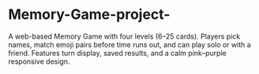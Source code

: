 # Memory-Game-project-
A web-based Memory Game with four levels (6–25 cards). Players pick names, match emoji pairs before time runs out, and can play solo or with a friend. Features turn display, saved results, and a calm pink–purple responsive design.
